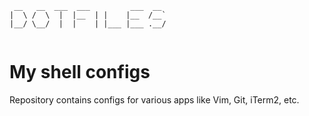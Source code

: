 ```
 __   __  ___  ___         ___  __  
|  \ /  \  |  |__  | |    |__  /__` 
|__/ \__/  |  |    | |___ |___ .__/ 
                                    
```

# My shell configs

Repository contains configs for various apps like Vim, Git, iTerm2, etc.
